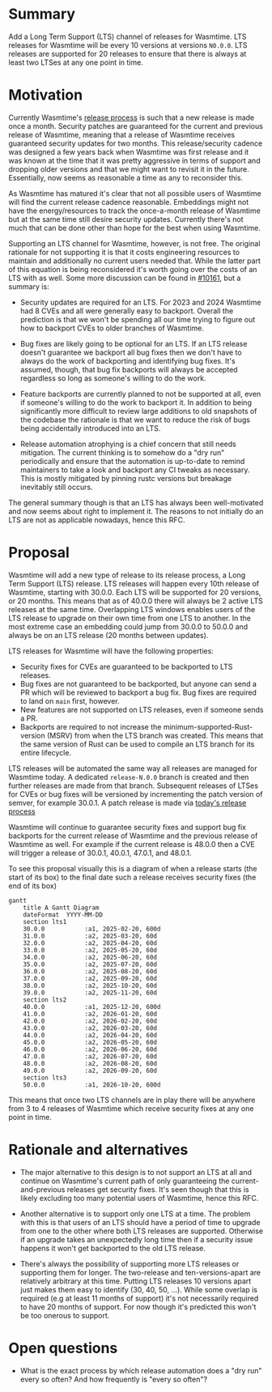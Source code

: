 # Summary

[summary]: #summary

Add a Long Term Support (LTS) channel of releases for Wasmtime. LTS releases for
Wasmtime will be every 10 versions at versions `N0.0.0`. LTS releases are
supported for 20 releases to ensure that there is always at least two LTSes at
any one point in time.

# Motivation
[motivation]: #motivation

Currently Wasmtime's [release process][process] is such that a new release is
made once a month. Security patches are guaranteed for the current and previous
release of Wasmtime, meaning that a release of Wasmtime receives guaranteed
security updates for two months. This release/security cadence was designed a
few years back when Wasmtime was first release and it was known at the time that
it was pretty aggressive in terms of support and dropping older versions and
that we might want to revisit it in the future. Essentially, now seems as
reasonable a time as any to reconsider this.

As Wasmtime has matured it's clear that not all possible users of Wasmtime will
find the current release cadence reasonable. Embeddings might not have the
energy/resources to track the once-a-month release of Wasmtime but at the same
time still desire security updates. Currently there's not much that can be done
other than hope for the best when using Wasmtime.

Supporting an LTS channel for Wasmtime, however, is not free. The original
rationale for not supporting it is that it costs engineering resources to
maintain and additionally no current users needed that. While the latter part of
this equation is being reconsidered it's worth going over the costs of an LTS
with as well. Some more discussion can be found in [#10161][issue], but a
summary is:

* Security updates are required for an LTS. For 2023 and 2024 Wasmtime had 8
  CVEs and all were generally easy to backport. Overall the prediction is that
  we won't be spending all our time trying to figure out how to backport CVEs to
  older branches of Wasmtime.

* Bug fixes are likely going to be optional for an LTS. If an LTS release
  doesn't guarantee we backport all bug fixes then we don't have to always do
  the work of backporting and identifying bug fixes. It's assumed, though, that
  bug fix backports will always be accepted regardless so long as someone's
  willing to do the work.

* Feature backports are currently planned to not be supported at all, even if
  someone's willing to do the work to backport it. In addition to being
  significantly more difficult to review large additions to old snapshots of the
  codebase the rationale is that we want to reduce the risk of bugs being
  accidentally introduced into an LTS.

* Release automation atrophying is a chief concern that still needs mitigation.
  The current thinking is to somehow do a "dry run" periodically and ensure that
  the automation is up-to-date to remind maintainers to take a look and backport
  any CI tweaks as necessary. This is mostly mitigated by pinning rustc versions
  but breakage inevitably still occurs.

The general summary though is that an LTS has always been well-motivated and
now seems about right to implement it. The reasons to not initially do an LTS
are not as applicable nowadays, hence this RFC.

[process]: https://docs.wasmtime.dev/stability-release.html
[issue]: https://github.com/bytecodealliance/wasmtime/issues/10161

# Proposal
[proposal]: #proposal

Wasmtime will add a new type of release to its release process, a Long Term
Support (LTS) release. LTS releases will happen every 10th release of Wasmtime,
starting with 30.0.0. Each LTS will be supported for 20 versions, or 20 months.
This means that as of 40.0.0 there will always be 2 active LTS releases at the
same time. Overlapping LTS windows enables users of the LTS release to upgrade
on their own time from one LTS to another. In the most extreme case an embedding
could jump from 30.0.0 to 50.0.0 and always be on an LTS release (20 months
between updates).

LTS releases for Wasmtime will have the following properties:

* Security fixes for CVEs are guaranteed to be backported to LTS releases.
* Bug fixes are not guaranteed to be backported, but anyone can send a PR which
  will be reviewed to backport a bug fix. Bug fixes are required to land on
  `main` first, however.
* New features are not supported on LTS releases, even if someone sends a PR.
* Backports are required to not increase the minimum-supported-Rust-version
  (MSRV) from when the LTS branch was created. This means that the same version
  of Rust can be used to compile an LTS branch for its entire lifecycle.

LTS releases will be automated the same way all releases are managed for
Wasmtime today. A dedicated `release-N.0.0` branch is created and then further
releases are made from that branch. Subsequent releases of LTSes for CVEs or bug
fixes will be versioned by incrementing the patch version of semver, for example
30.0.1. A patch release is made via [today's release process][patches]

Wasmtime will continue to guarantee security fixes and support bug fix backports
for the current release of Wasmtime and the previous release of Wasmtime as
well. For example if the current release is 48.0.0 then a CVE will trigger a
release of 30.0.1, 40.0.1, 47.0.1, and 48.0.1.

To see this proposal visually this is a diagram of when a release starts (the
start of its box) to the final date such a release receives security fixes (the
end of its box)

```mermaid
gantt
    title A Gantt Diagram
    dateFormat  YYYY-MM-DD
    section lts1
    30.0.0           :a1, 2025-02-20, 600d
    31.0.0           :a2, 2025-03-20, 60d
    32.0.0           :a2, 2025-04-20, 60d
    33.0.0           :a2, 2025-05-20, 60d
    34.0.0           :a2, 2025-06-20, 60d
    35.0.0           :a2, 2025-07-20, 60d
    36.0.0           :a2, 2025-08-20, 60d
    37.0.0           :a2, 2025-09-20, 60d
    38.0.0           :a2, 2025-10-20, 60d
    39.0.0           :a2, 2025-11-20, 60d
    section lts2
    40.0.0           :a1, 2025-12-20, 600d
    41.0.0           :a2, 2026-01-20, 60d
    42.0.0           :a2, 2026-02-20, 60d
    43.0.0           :a2, 2026-03-20, 60d
    44.0.0           :a2, 2026-04-20, 60d
    45.0.0           :a2, 2026-05-20, 60d
    46.0.0           :a2, 2026-06-20, 60d
    47.0.0           :a2, 2026-07-20, 60d
    48.0.0           :a2, 2026-08-20, 60d
    49.0.0           :a2, 2026-09-20, 60d
    section lts3
    50.0.0           :a1, 2026-10-20, 600d
```

This means that once two LTS channels are in play there will be anywhere from 3
to 4 releases of Wasmtime which receive security fixes at any one point in
time.

[patches]: https://docs.wasmtime.dev/contributing-release-process.html#releasing-a-patch-version

# Rationale and alternatives
[rationale-and-alternatives]: #rationale-and-alternatives

* The major alternative to this design is to not support an LTS at all and
  continue on Wasmtime's current path of only guaranteeing the
  current-and-previous releases get security fixes. It's seen though that this
  is likely excluding too many potential users of Wasmtime, hence this RFC.

* Another alternative is to support only one LTS at a time. The problem with
  this is that users of an LTS should have a period of time to upgrade from one
  to the other where both LTS releases are supported. Otherwise if an upgrade
  takes an unexpectedly long time then if a security issue happens it won't get
  backported to the old LTS release.

* There's always the possibility of supporting more LTS releases or supporting
  them for longer. The two-release and ten-versions-apart are relatively
  arbitrary at this time. Putting LTS releases 10 versions apart just makes them
  easy to identify (30, 40, 50, ...). While some overlap is required (e.g at
  least 11 months of support) it's not necessarily required to have 20 months of
  support. For now though it's predicted this won't be too onerous to support.

# Open questions
[open-questions]: #open-questions

- What is the exact process by which release automation does a "dry run" every
  so often? And how frequently is "every so often"?
